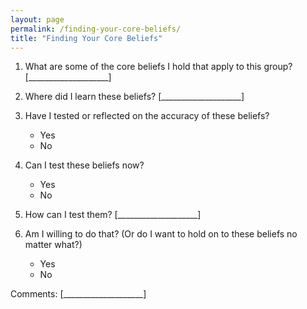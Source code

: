 ```yaml
---
layout: page
permalink: /finding-your-core-beliefs/
title: "Finding Your Core Beliefs"
---
```


1.  What are some of the core beliefs I hold that apply to this group?
    [____________________]

2.  Where did I learn these beliefs?
    [____________________]

3.  Have I tested or reflected on the accuracy of these beliefs?
    *   Yes
    *   No

4.  Can I test these beliefs now?
    *   Yes
    *   No

5.  How can I test them?
    [____________________]

6.  Am I willing to do that?  (Or do I want to hold on to these beliefs no matter what?)
    *   Yes
    *   No

Comments: [____________________]
